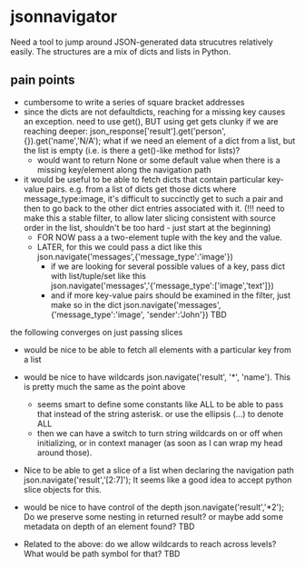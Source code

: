# jsonnavigator
Need a tool to jump around JSON-generated data strucutres relatively easily.
The structures are a mix of dicts and lists in Python.

pain points
-----------
* cumbersome to write a series of square bracket addresses
* since the dicts are not defaultdicts, reaching for a missing key causes an exception. need to use get(), BUT using get gets clunky if we are reaching deeper: json_response['result'].get('person',{}).get('name','N/A'); what if we need an element of a dict from a list, but the list is empty (i.e. is there a get()-like method for lists)?
	* would want to return None or some default value when there is a missing key/element along the navigation path
* it would be useful to be able to fetch dicts that contain particular key-value pairs. e.g. from a list of dicts get those dicts where message_type:image, it's difficult to succinctly get to such a pair and then to go back to the other dict entries associated with it. (!!! need to make this a stable filter, to allow later slicing consistent with source order in the list, shouldn't be too hard - just start at the beginning)
	* FOR NOW pass a a two-element tuple with the key and the value.
	* LATER, for this we could pass a dict like this json.navigate('messages',{'message_type':'image'})
		* if we are looking for several possible values of a key, pass dict with list/tuple/set like this json.navigate('messages','{'message_type':['image','text']})
		* and if more key-value pairs should be examined in the filter, just make so in the dict json.navigate('messages',{'message_type':'image', 'sender':'John'}) TBD

the following converges on just passing slices
* would be nice to be able to fetch all elements with a particular key from a list
* would be nice to have wildcards json.navigate('result', '*', 'name'). This is pretty much the same as  the point above
	* seems smart to define some constants like ALL to be able to pass that instead of the string asterisk. or use the ellipsis (...) to denote ALL
	* then we can have a switch to turn string wildcards on or off when initializing, or in context manager (as soon as I can wrap my head around those).
* Nice to be able to get a slice of a list when declaring the navigation path json.navigate('result','[2:7]'); It seems like a good idea to accept python slice objects for this.

* would be nice to have control of the depth json.navigate('result','*2'); Do we preserve some nesting in returned result? or maybe add some metadata on depth of an element found? TBD
* Related to the above: do we allow wildcards to reach across levels? What would be path symbol for that? TBD

